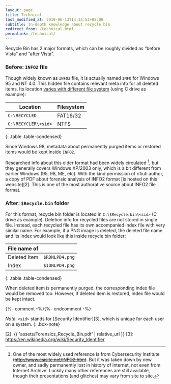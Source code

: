 ```yaml
---
layout: page
title: Technical
last_modified_at: 2019-06-13T14:35:52+08:00
subtitle: In-depth knowledge about recycle bin
redirect_from: /technical.html
permalink: /technical/
---
```


Recycle Bin has 2 major formats, which can be roughly divided as
&ldquo;before Vista&rdquo; and &ldquo;after Vista&rdquo;.

<div class="row">

<div class="col-lg-6 col-md-6 col-sm-6" markdown="1">

### Before: `INFO2` file

Though widely known as `INFO2` file, it is actually named `INFO`
for Windows 95 and NT 4.0. This hidden file contains relevant
meta info for all deleted items. Its location [varies with
different file system][1] (using C drive as example):

| Location | Filesystem |
| --- | --- |
| `C:\RECYCLED` | FAT16/32 |
| `C:\RECYCLER\<sid>` | NTFS |
{: .table .table-condensed}

Since Windows 98, metadata about permanently purged items or
restored items would be kept inside `INFO2`.

Researched info about this older format had been widely circulated [^1],
but they generally covers Windows XP/2003 only, which is
a bit different from earlier Windows (95, 98, ME, etc). With the
kind permission of rifiuti author, a copy of PDF about forensic
analysis of INFO2 format [is hosted on this website][2]. This is
one of the most authorative source about INFO2 file format.

</div>

<div class="col-lg-6 col-md-6 col-sm-6" markdown="1">

### After: `$Recycle.bin` folder

For this format, recycle bin folder is located in
`C:\$Recycle.bin\<sid>` (C drive as example).
Deletion info for recycled files are
not stored in single file.  Instead, each recycled file has its own
accompanied index file with very similar name. For example, if a
PNG image is deleted, the deleted file name and its index would
look like this inside recycle bin folder:

| File name of | &nbsp; |
| --- | --- |
| Deleted Item | `$RDNLPD4.png` |
| Index | `$IDNLPD4.png` |
{: .table .table-condensed}

When deleted item is permanently purged, the corresponding index
file would be removed too. However, if deleted item is restored,
index file would be kept intact.

</div>

</div>{%- comment -%}<!--end side by side table-->{%- endcomment -%}

_Note_: `<sid>` stands for [Security Identifier][3], which is unique
for each user on a system.
{: .box-note}

[^1]: One of the most widely used reference is from Cybersecurity Institute
      <del>(http://www.csisite.net/INFO2.htm)</del>.
      But it was taken down by new owner, and sadly permanently lost in
      history of internet, not even from Internet Archive. Luckily many
      other references are still available, though their presentations
      (and glitches) may vary from site to site.

[1]: https://blogs.msdn.microsoft.com/b/oldnewthing/archive/2006/01/31/520225.aspx
[2]: {{ 'assets/Forensics_Recycle_Bin.pdf' | relative_url }}
[3]: https://en.wikipedia.org/wiki/Security_Identifier
